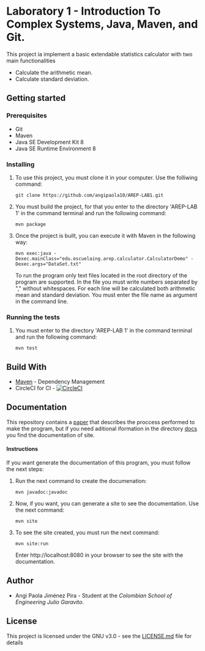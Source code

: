 # Laboratory 1 - Introduction To Complex Systems, Java, Maven, and Git.

This project ia implement a basic extendable statistics calculator with two main functionalities
* Calculate the arithmetic mean.
* Calculate standard deviation.

## Getting started
### Prerequisites
* Git
* Maven
* Java SE Development Kit 8
* Java SE Runtime Environment 8

### Installing
1. To use this project, you must clone it in your computer. Use the folliwing command:

       git clone https://github.com/angipaola10/AREP-LAB1.git

2. You must build the project, for that you enter to the directory 'AREP-LAB 1' in the command terminal and run the following command:

       mvn package

3.  Once the project is built, you can execute it with Maven in the following way:

        mvn exec:java -Dexec.mainClass="edu.escuelaing.arep.calculator.CalculatorDemo" -Dexec.args="DataSet.txt"
    To run the program only text files located in the root directory of the program are supported. In the file you must write numbers separated by "," without whitespaces. For each line will be calculated both arithmetic mean and standard deviation. You must enter the file name as argument in the command line.

### Running the tests
1. You must enter to the directory 'AREP-LAB 1' in the command terminal and run the following command:

       mvn test

## Build With
* [Maven](https://maven.apache.org/) - Dependency Management
* CircleCI for CI - [![CircleCI](https://circleci.com/gh/angipaola10/AREP-LAB1.svg?style=svg)](https://circleci.com/gh/angipaola10/AREP-LAB1)

## Documentation
This repository contains a [paper](https://github.com/angipaola10/AREP-LAB1/blob/master/Document.pdf) that describes the proccess performed to make the program, but if you need aditional iformation in the directory [docs](https://github.com/angipaola10/AREP-LAB1/tree/master/docs) you find the documentation of site. 

#### Instructions 
If you want generate the documentation of this program, you must follow the next steps:
1. Run the next command to create the documenation:

       mvn javadoc:javadoc
       
2. Now, if you want, you can generate a site to see the documentation. Use the next command: 

       mvn site
       
3. To see the site created, you must run the next command:

       mvn site:run
       
    Enter http://localhost:8080 in your browser to see the site with the documentation.

## Author
* Angi Paola Jiménez Pira - Student at the *Colombian School of Engineering Julio Garavito.*

## License
This project is licensed under the GNU v3.0 - see the [LICENSE.md](LICENSE.md) file for details

    
